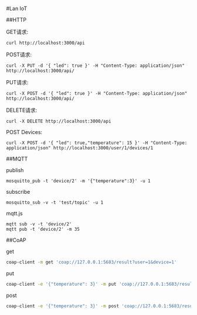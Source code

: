#Lan IoT

##HTTP 

GET请求:

```
curl http://localhost:3000/api
```

POST请求:

```
curl -X PUT -d '{ "led": true }' -H "Content-Type: application/json" http://localhost:3000/api/
```

PUT请求:

```
curl -X POST -d '{ "led": true }' -H "Content-Type: application/json" http://localhost:3000/api/
```

DELETE请求:

```
curl -X DELETE http://localhost:3000/api
```


POST Devices:

```
curl -X POST -d '{ "led": true,"temperature": 15 }' -H "Content-Type: application/json" http://localhost:3000/user/1/devices/1
```

##MQTT

publish

```
mosquitto_pub -t 'device/2' -m '{"temperature":3}' -u 1
```

subscribe

```
mosquitto_sub -v -t 'test/topic' -u 1
```

mqtt.js

```
mqtt sub -v -t 'device/2'
mqtt pub -t 'device/2' -m 35
```    

##CoAP

get

```bash
coap-client -m get 'coap://127.0.0.1:5683/result?user=1&device=1'
```

put

```bash
coap-client -e '{"temperature": 3}' -m put 'coap://127.0.0.1:5683/result?user=1&device=1'
```

post

```bash
coap-client -e '{"temperature": 3}' -m post 'coap://127.0.0.1:5683/result?user=1&device=1'
```